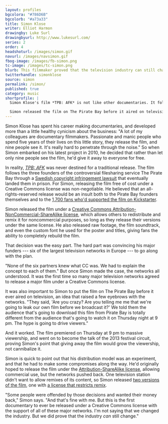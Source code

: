 ```yaml
---
layout: profiles
bgcolora: "#786D6B"
bgcolorb: "#a73a33"
title: Simon Klose
writer: Elliot Harmon
drawingby: Luke Surl
drawingbyurl: http://www.lukesurl.com/
series: 2
order: 4
headshoturl: /images/simon.gif
navurl: /images/navsimon.gif
fbog-image: /images/fb-simon.png
tc-image: /images/tc-simon.png
blurb: This filmmaker proved that the television industry can still change.
twitterhandle: simonklose
source: simon
permalink: /simon/
published: true
category: music
shortprofile: |
  Simon Klose's film *TPB: AFK* is not like other documentaries. It follows the founders of the filesharing service The Pirate Bay through a copyright infringement lawsuit that landed them in prison, and counts six of Europe's largest television networks as its major funders. "This is the first documentary to ever be released under a Creative Commons license with the support of all the major networks."

  Simon released the film on The Pirate Bay before it aired on television, so when *TPB: AFK* premiered on TV, it opened with massive viewership. Giving away the film under a CC license grew the audience, not cannibalized it. "I'm not saying that we changed the industry. But we did prove that the industry *can* still change."
---
```


Simon Klose has spent his career making documentaries, and developed more than a little healthy cynicism about the business: "A lot of my colleagues are documentary filmmakers. Passionate and manic people who spend five years of their lives on this little story, they release the film, and nine people see it. It's really hard to penetrate through the noise." So when Simon embarked on his latest project in 2010, he decided that rather than let only nine people see the film, he'd give it away to everyone for free.

In reality, [*TPB: AFK*](http://watch.tpbafk.tv/) was never destined for a traditional release. The film follows the three founders of the controversial filesharing service The Pirate Bay through a [Swedish copyright infringement lawsuit](http://en.wikipedia.org/wiki/The_Pirate_Bay_trial) that eventually landed them in prison. For Simon, releasing the film free of cost under a Creative Commons license was non-negotiable. He believed that an all-rights-reserved release would be an insult both to the Pirate Bay founders themselves and to the [1,700 fans who'd supported the film on Kickstarter](https://www.kickstarter.com/projects/tpbafk/tpb-afk-the-pirate-bay-away-from-keyboard).

Simon released the film under a [Creative Commons Attribution-NonCommercial-ShareAlike license](http://creativecommons.org/licenses/by-nc-sa/3.0/), which allows others to redistribute and remix it for noncommercial purposes, so long as they release their versions under the same license. He also released raw footage, the film soundtrack, and even the custom font he used for the poster and titles, giving fans the ability to completely rebuild the film.

That decision was the easy part. The hard part was convincing his major funders&#160;--- six of the largest television networks in Europe&#160;--- to go along with the plan.

"None of the six partners knew what CC was. We had to explain the concept to each of them." But once Simon made the case, the networks all understood. It was the first time so many major television networks agreed to release a major film under a Creative Commons license.

It was also important to Simon to put the film on The Pirate Bay before it ever aired on television, an idea that raised a few eyebrows with the networks. "They said, 'Are you crazy? Are you telling me me that we're going to leak our own film before we broadcast it?' We told them the audience that's going to download this film from Pirate Bay is totally different from the audience that's going to watch it on Thursday night at 9 pm. The hype is going to drive viewers."

And it worked. The film premiered on Thursday at 9 pm to massive viewership, and went on to become the talk of the 2013 festival circuit, proving Simon's point that giving away the film would grow the viewership, not cannibalize it.

Simon is quick to point out that his distribution model was an experiment, and that he had to make some compromises along the way. He'd originally hoped to release the film under the [Attribution-ShareAlike license](http://creativecommons.org/licenses/by-sa/3.0/), allowing commercial use, but the networks pushed back. One television station didn't want to allow remixes of its content, so Simon released [two versions of the film](http://creativecommons.org/examples#by-nc-nd), one with [a license that restricts remix](http://creativecommons.org/licenses/by-nc-nd/3.0/).

"Some people were offended by those decisions and wanted their money back," Simon says. "And that's fine with me. But this is the first documentary to ever be released under a Creative Commons license with the support of all of these major networks. I'm not saying that we changed the industry. But we did prove that the industry *can* still change."